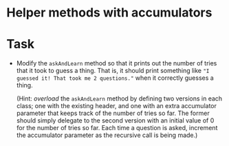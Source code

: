 # Helper methods with accumulators

# Task

- Modify the `askAndLearn` method so that it prints out the number of tries that it took to guess a thing. That is, it should print something like `"I guessed it! That took me 2 questions."` when it correctly guesses a thing.

  (Hint: *overload* the `askAndLearn` method by defining two versions in each class; one with the existing header, and one with an extra accumulator parameter that keeps track of the number of tries so far. The former should simply delegate to the second version with an initial value of 0 for the number of tries so far. Each time a question is asked, increment the accumulator parameter as the recursive call is being made.)
